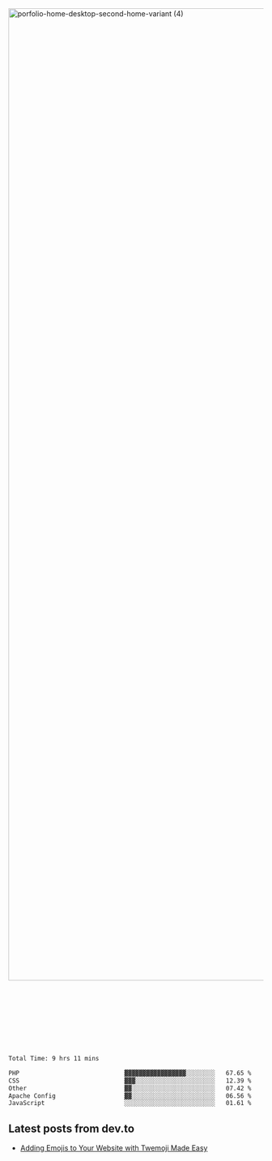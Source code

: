 <img width="1920" alt="porfolio-home-desktop-second-home-variant (4)" src="https://user-images.githubusercontent.com/44812120/231556360-1ee1d327-1a45-4bda-a93d-dd32a34149e4.png">
 
 
 
 
 
 <br><br><br><br><br><br><br>
<!--START_SECTION:waka-->

```txt
Total Time: 9 hrs 11 mins

PHP                             ▓▓▓▓▓▓▓▓▓▓▓▓▓▓▓▓▓░░░░░░░░   67.65 %
CSS                             ▓▓▓░░░░░░░░░░░░░░░░░░░░░░   12.39 %
Other                           ▓▓░░░░░░░░░░░░░░░░░░░░░░░   07.42 %
Apache Config                   ▓▓░░░░░░░░░░░░░░░░░░░░░░░   06.56 %
JavaScript                      ░░░░░░░░░░░░░░░░░░░░░░░░░   01.61 %
```

<!--END_SECTION:waka-->

## Latest posts from dev.to
<!-- MEDIUM-STORY-LIST:START -->
- [Adding Emojis to Your Website with Twemoji Made Easy](https://dev.to/danielsebesta/adding-emojis-to-your-website-with-twemoji-made-easy-mc8)
<!-- MEDIUM-STORY-LIST:END -->


